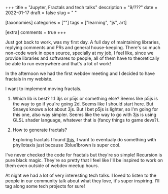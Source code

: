 +++
title = "Jupyter, Fractals and tech talks"
description = "9/???"
date = 2022-01-17
draft = false
slug = "
"

[taxonomies]
categories = [""]
tags = ["learning", "js", art]

[extra]
comments = true
+++

Just got back to work, was my first day. A full day of maintaining libraries, replying comments and PRs and general house-keeping. There's so much non-code work in open source, specially at my job, I feel like, since we provide libraries and softwares to people, all of them have to theoretically be able to run everywhere and that's a lot of work!

In the afternoon we had the first webdev meeting and I decided to have fractals in my webiste.

I want to implement moving fractals.

1. Which lib is best?
    1.1 3js or p5js or something else?
        Seems like p5js is the way to go if you're going 2d. Seems like I should start here. But Snaeys knows a lot about 3js.
        But I bet p5js is lighter, so I'm going for this one, also way simpler. Seems like the way to go with 3js is using GLSL shader language, whatever that is (fancy things to game devs?).

2. How to generate fractals?

    Exploring fractals I found [this](https://breaksome.tech/coding-phyllotaxis-patterns-in-p5js/), I want to eventualy do something with phyllotaxis just because 3blue1brown is super cool.

I've never checked the code for fractals but they're so simple! Recursion is pure black magic. 
They're so pretty that I feel like I'll be inspired to work on them even outside of webdev meetup hours.

At night we had a lot of very interesting tech talks. I loved to listen to the people in our community talk about what they love, it's super inspiring. I'll tag along some tech projects for sure!